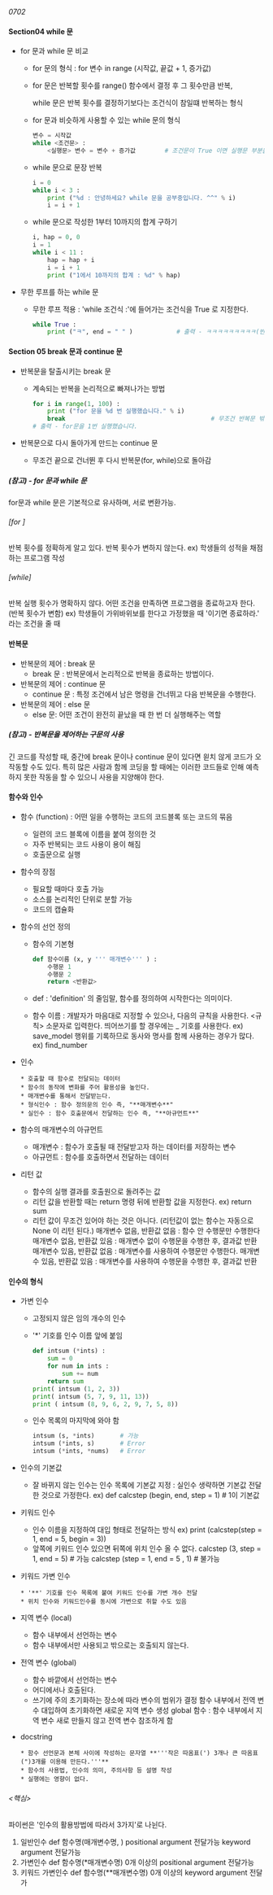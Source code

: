 *0702*

#### Section04 while 문

* for 문과 while 문 비교

  * for 문의 형식 : for 변수 in range (시작값, 끝값 + 1, 증가값)

  * for 문은 반복할 횟수를 range() 함수에서 결정 후 그 횟수만큼 반복,

    while 문은 반복 횟수를 결정하기보다는 조건식이 참일떄 반복하는 형식

  * for 문과 비슷하게 사용할 수 있는 while 문의 형식

    ~~~python
    변수 = 시작값
    while <조건문> :
        <실행문> 변수 = 변수 + 증가값        # 조건문이 True 이면 실행문 부분을 반복
    ~~~

  * while 문으로 문장 반복

    ~~~python
    i = 0
    while i < 3 :
        print ("%d : 안녕하세요? while 문을 공부중입니다. ^^" % i)
        i = i + 1
    ~~~

  * while 문으로 작성한 1부터 10까지의 합계 구하기

    ~~~python
    i, hap = 0, 0
    i = 1
    while i < 11 :
        hap = hap + i
        i = i + 1
        print ("1에서 10까지의 합계 : %d" % hap)
    ~~~

* 무한 루프를 하는 while 문
     - 무한 루프 적용 : 'while 조건식 :'에 들어가는 조건식을 True 로 지정한다.

          ~~~python
          while True :
              print ("ㅋ", end = " " )            # 출력 - ㅋㅋㅋㅋㅋㅋㅋㅋㅋ(반복)
          ~~~

#### Section 05 break 문과 continue 문

* 반복문을 탈출시키는 break 문

  * 계속되는 반복을 논리적으로 빠져나가는 방법

    ~~~python
    for i in range(1, 100) :
        print ("for 문을 %d 번 실행했습니다." % i)
        break                                        # 무조건 반복문 밖으로 나온다.
    # 출력 - for문을 1번 실행했습니다.
    ~~~

* 반복문으로 다시 돌아가게 만드는 continue 문
     - 무조건 끝으로 건너뛴 후 다시 반복문(for, while)으로 돌아감



##### (참고) - for 문과 while 문

for문과 while 문은 기본적으로 유사하며, 서로 변환가능.

###### [for ]

반복 횟수를 정확하게 알고 있다.
반복 횟수가 변하지 않는다.
ex) 학생들의 성적을 채점하는 프로그램 작성

###### [while]

반복 실행 횟수가 명확하지 않다.
어떤 조건을 만족하면 프로그램을 종료하고자 한다. (반복 횟수가 변함)
ex)  학생들이 가위바위보를 한다고 가정했을 때 '이기면 종료하라.' 라는 조건을 줄 때



#### 반복문

* 반복문의 제어 : break 문
  * break 문 : 반복문에서 논리적으로 반복을 종료하는 방법이다.
* 반복문의 제어 : continue 문
  * continue 문 : 특정 조건에서 남은 명령을 건너뛰고 다음 반복문을 수행한다.
* 반복문의 제어 : else 문
  * else  문: 어떤 조건이 완전히 끝났을 때 한 번 더 실행해주는 역할



##### (참고) - 반복문을 제어하는 구문의 사용

긴 코드를 작성할 때, 중간에 break 문이나 continue 문이 있다면 읟치 않게 코드가 오작동할 수도 있다.
특히 많은 사람과 함께 코딩을 할 때에는 이러한 코드들로 인해 예측하지 못한 작동을 할 수 있으니 사용을 지양해야 한다.



#### 함수와 인수

* 함수 (function) : 어떤 일을 수행하는 코드의 코드블록 또는 코드의 묶음
   * 일련의 코드 블록에 이름을 붙여 정의한 것
   * 자주 반복되는 코드 사용이 용이 해짐
   * 호출문으로 실행

 * 함수의 장점

   * 필요할 때마다 호출 가능
   * 소스를 논리적인 단위로 분할 가능
   * 코드의 캡슐화

 * 함수의 선언 정의

   * 함수의 기본형

        ~~~python
        def 함수이름 (x, y ''' 매개변수''' ) :
            수행문 1
            수행문 2
            return <반환값>
        ~~~

    * def : 'definition' 의 줄임말, 함수를 정의하여 시작한다는 의미이다.

    * 함수 이름 : 개발자가 마음대로 지정할 수 있으나, 다음의 규칙을 사용한다.
         <규칙>
             소문자로 입력한다.
             띄어쓰기를 할 경우에는 _ 기호를 사용한다. ex) save_model
             행위를 기록하므로 동사와 명사를 함께 사용하는 경우가 많다. ex) find_number

  * 인수

        * 호출할 때 함수로 전달되는 데이터
        * 함수의 동작에 변화를 주어 활용성을 높인다.
        * 매개변수를 통해서 전달받는다.
        * 형식인수 : 함수 정의문의 인수 즉, "**매개변수**"
        * 실인수 : 함수 호출문에서 전달하는 인수 즉, "**아규먼트**"

 * 함수의 매개변수의 아규먼트

   * 매개변수 : 함수가 호출될 때 전달받고자 하는 데이터를 저장하는 변수
   * 아규먼트 : 함수를 호출하면서 전달하는 데이터

 * 리턴 값

   * 함수의 실행 결과를 호출원으로 돌려주는 값
   * 리턴 값을 반환할 때는 return 명령 뒤에 반환할 값을 지정한다.
       ex) return sum
   * 리턴 값이 무조건 있어야 하는 것은 아니다. (리턴값이 없는 함수는 자동으로 None 이 리턴 된다.)
           매개변수 없음, 반환값 없음 : 함수 안 수행문만 수행한다
           매개변수 없음, 반환값 있음 : 매개변수 없이 수행문을 수행한 후, 결과값 반환
           매개변수 있음, 반환값 없음 : 매개변수를 사용하여 수행문만 수행한다.
           매개변수 있음, 반환값 있음 : 매개변수를 사용하여 수행문을 수행한 후, 결과값 반환

#### 인수의 형식

* 가변 인수
   * 고정되지 않은 임의 개수의 인수

   * '*' 기호를 인수 이름 앞에 붙임

       ~~~python
       def intsum (*ints) :
           sum = 0
           for num in ints :
               sum += num
           return sum
       print( intsum (1, 2, 3))
       print( intsum (5, 7, 9, 11, 13))
       print ( intsum (8, 9, 6, 2, 9, 7, 5, 8))
       ~~~

  * 인수 목록의 마지막에 와야 함

      ~~~python
      intsum (s, *ints)       # 가능
      intsum (*ints, s)       # Error
      intsum (*ints, *nums)   # Error
      ~~~

 * 인수의 기본값

      * 잘 바뀌지 않는 인수는 인수 목록에 기본값 지정
          : 실인수 생략하면 기본값 전달한 것으로 가정한다.
              ex) def calcstep (begin, end, step = 1)             # 1이 기본값

 * 키워드 인수

      * 인수 이름을 지정하여 대입 형태로 전달하는 방식
          ex) print (calcstep(step = 1, end = 5, begin = 3))
      * 앞쪽에 키워드 인수 있으면 뒤쪽에 위치 인수 올 수 없다.
           calcstep (3, step = 1, end = 5)    # 가능
           calcstep (step = 1, end = 5 , 1)    # 불가능

 * 키워드 가변 인수

       * '**' 기호를 인수 목록에 붙여 키워드 인수를 가변 개수 전달
       * 위치 인수와 키워드인수를 동시에 가변으로 취할 수도 있음

 * 지역 변수 (local)

   * 함수 내부에서 선언하는 변수
   * 함수 내부에서만 사용되고 밖으로는 호출되지 않는다.

 * 전역 변수 (global)

   * 함수 바깥에서 선언하는 변수
   * 어디에서나 호출된다.
   * 쓰기에 주의
           초기화하는 장소에 따라 변수의 범위가 결정
           함수 내부에서 전역 변수 대입하여 초기화하면 새로운 지역 변수 생성
           global 함수 : 함수 내부에서 지역 변수 새로 만들지 않고 전역 변수 참조하게 함

 * docstring

       * 함수 선언문과 본체 사이에 작성하는 문자열 **'''작은 따옴표(') 3개나 큰 따옴표(")3개를 이용해 만든다.'''**
       * 함수의 사용법, 인수의 의미, 주의사항 등 설명 작성
       * 실행에는 영향이 없다.

###### <핵심>

파이썬은 '인수의 활용방법에 따라서 3가지'로 나뉜다.

1) 일반인수
    def 함수명(매개변수명, )
    positional argument 전달가능
    keyword argument 전달가능
2) 가변인수
    def 함수명(*매개변수명)
    0개 이상의 positional argument 전달가능
3) 키워드 가변인수
    def 함수명(**매개변수명)
    0개 이상의 keyword argument 전달가


​    
